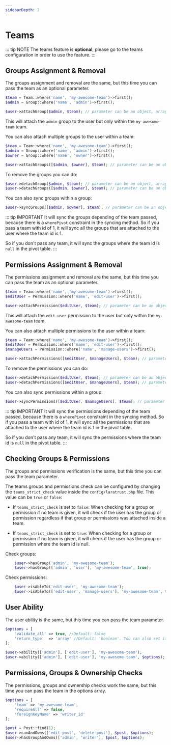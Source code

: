 ```yaml
---
sidebarDepth: 2
---
```


# Teams
::: tip NOTE
The teams feature is **optional**, please go to the <docs-link to="/the-basics/teams.html">teams configuration</docs-link> in order to use the feature.
:::

## Groups Assignment & Removal
The groups assignment and removal are the same, but this time you can pass the team as an optional parameter.

```php
$team = Team::where('name', 'my-awesome-team')->first();
$admin = Group::where('name', 'admin')->first();

$user->attachGroup($admin, $team); // parameter can be an object, array, id or the string name.
```

This will attach the `admin` group to the user but only within the `my-awesome-team` team.

You can also attach multiple groups to the user within a team:

```php
$team = Team::where('name', 'my-awesome-team')->first();
$admin = Group::where('name', 'admin')->first();
$owner = Group::where('name', 'owner')->first();

$user->attachGroups([$admin, $owner], $team); // parameter can be an object, array, id or the string name.
```

To remove the groups you can do:

```php
$user->detachGroup($admin, $team); // parameter can be an object, array, id or the string name.
$user->detachGroups([$admin, $owner], $team); // parameter can be an object, array, id or the string name.
```

You can also sync groups within a group:

```php
$user->syncGroups([$admin, $owner], $team); // parameter can be an object, array, id or the string name.
```

::: tip IMPORTANT
It will sync the groups depending of the team passed, because there is a `wherePivot` constraint in the syncing method. So if you pass a team with id of 1, it will sync all the groups that are attached to the user where the team id is 1.

So if you don't pass any team, it will sync the groups where the team id is `null` in the pivot table.
:::

## Permissions Assignment & Removal
The permissions assignment and removal are the same, but this time you can pass the team as an optional parameter.

```php
$team = Team::where('name', 'my-awesome-team')->first();
$editUser = Permission::where('name', 'edit-user')->first();

$user->attachPermission($editUser, $team); // parameter can be an object, array, id or the string name.
```

This will attach the `edit-user` permission to the user but only within the `my-awesome-team` team.

You can also attach multiple permissions to the user within a team:

```php
$team = Team::where('name', 'my-awesome-team')->first();
$editUser = Permission::where('name', 'edit-user')->first();
$manageUsers = Permission::where('name', 'manage-users')->first();

$user->attachPermissions([$editUser, $manageUsers], $team); // parameter can be an object, array, id or the string name.
```

To remove the permissions you can do:

```php
$user->detachPermission($editUser, $team); // parameter can be an object, array, id or the string name.
$user->detachPermissions([$editUser, $manageUsers], $team); // parameter can be an object, array, id or the string name.
```

You can also sync permissions within a group:

```php
$user->syncPermissions([$editUser, $manageUsers], $team); // parameter can be an object, array, id or the string name.
```

::: tip IMPORTANT
It will sync the permissions depending of the team passed, because there is a `wherePivot` constraint in the syncing method. So if you pass a team with id of 1, it will sync all the permissions that are attached to the user where the team id is 1 in the pivot table.

So if you don't pass any team, it will sync the permissions where the team id is `null` in the pivot table.
:::

## Checking Groups & Permissions
The groups and permissions verification is the same, but this time you can pass the team parameter.

The teams groups and permissions check can be configured by changing the `teams_strict_check` value inside the `config/laratrust.php` file. This value can be `true` or `false`:

- If `teams_strict_check` is set to `false`:
    When checking for a group or permission if no team is given, it will check if the user has the group or permission regardless if that group or permissions was attached inside a team.

- If `teams_strict_check` is set to `true`:
    When checking for a group or permission if no team is given, it will check if the user has the group or permission where the team id is null.

Check groups:

```php
    $user->hasGroup('admin', 'my-awesome-team');
    $user->hasGroup(['admin', 'user'], 'my-awesome-team', true);
```

Check permissions:
```php
    $user->isAbleTo('edit-user', 'my-awesome-team');
    $user->isAbleTo(['edit-user', 'manage-users'], 'my-awesome-team', true);
```

## User Ability

The user ability is the same, but this time you can pass the team parameter.

```php
$options = [
    'validate_all' => true, //Default: false
    'return_type'  => 'array' //Default: 'boolean'. You can also set it as 'both'
];

$user->ability(['admin'], ['edit-user'], 'my-awesome-team');
$user->ability(['admin'], ['edit-user'], 'my-awesome-team', $options);
```

## Permissions, Groups & Ownership Checks
The permissions, groups and ownership checks work the same, but this time you can pass the team in the options array.


```php
$options = [
    'team' => 'my-awesome-team',
    'requireAll' => false,
    'foreignKeyName' => 'writer_id'
];

$post = Post::find(1);
$user->canAndOwns(['edit-post', 'delete-post'], $post, $options);
$user->hasGroupAndOwns(['admin', 'writer'], $post, $options);
```
